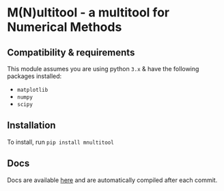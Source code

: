 # M(N)ultitool - a multitool for Numerical Methods

## Compatibility & requirements

This module assumes you are using python `3.x` & have the following packages installed:

- `matplotlib`
- `numpy`
- `scipy`

## Installation

To install, run `pip install mnultitool`

## Docs

Docs are available [here](https://artus9033.github.io/MNultitool/index.html) and are automatically compiled after each commit.
